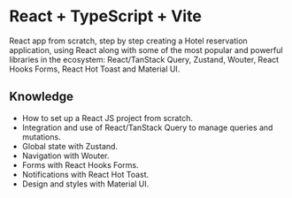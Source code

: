 # React + TypeScript + Vite

React app from scratch, step by step creating a Hotel reservation application, using React
along with some of the most popular and powerful libraries in the ecosystem:
React/TanStack Query, Zustand, Wouter, React Hooks Forms, React Hot Toast and Material UI.

## Knowledge

- How to set up a React JS project from scratch.
- Integration and use of React/TanStack Query to manage queries and mutations.
- Global state with Zustand.
- Navigation with Wouter.
- Forms with React Hooks Forms.
- Notifications with React Hot Toast.
- Design and styles with Material UI.
